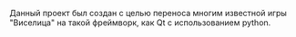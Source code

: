 Данный проект был создан с целью переноса многим известной игры "Виселица" на такой фреймворк, как Qt с использованием python.
